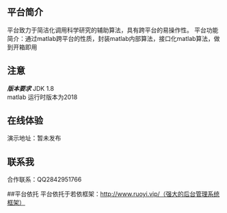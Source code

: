 ## 平台简介
平台致力于简洁化调用科学研究的辅助算法，具有跨平台的易操作性。
平台功能简介：通过matlab跨平台的性质，封装matlab内部算法，接口化matlab算法，做到开箱即用

##  注意
***版本要求***
JDK 1.8    
matlab 运行时版本为2018

## 在线体验
演示地址：暂未发布

## 联系我
合作联系：QQ2842951766

##平台依托
平台依托于若依框架：http://www.ruoyi.vip/（强大的后台管理系统框架）